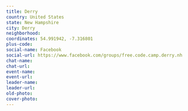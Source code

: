 ```yaml
---
title: Derry
country: United States
state: New Hampshire
city: Derry
neighborhood: 
coordinates: 54.991942, -7.316801
plus-code:
social-name: Facebook
social-url: https://www.facebook.com/groups/free.code.camp.derry.nh
chat-name:
chat-url:
event-name:
event-url:
leader-name:
leader-url:
old-photo: 
cover-photo:
---
```

